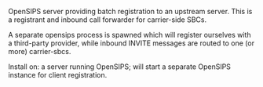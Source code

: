 OpenSIPS server providing batch registration to an upstream server.
This is a registrant and inbound call forwarder for carrier-side SBCs.

A separate opensips process is spawned which will register ourselves with a third-party provider, while inbound INVITE messages are routed to one (or more) carrier-sbcs.

Install on: a server running OpenSIPS; will start a separate OpenSIPS instance for client registration.
